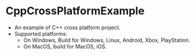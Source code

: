 # CppCrossPlatformExample

- An example of C++ cross platform project.
- Supported platforms:
    - On Windows, Build for Windows, Linux, Android, Xbox, PlayStation.
    - On MacOS, build for MacOS, iOS.
